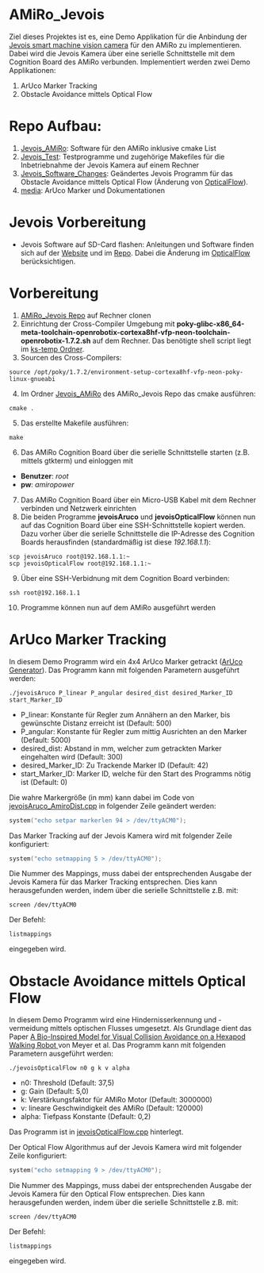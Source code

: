 # AMiRo_Jevois
Ziel dieses Projektes ist es, eine Demo Applikation für die Anbindung der [Jevois smart machine vision camera](http://jevois.org/) für den AMiRo zu implementieren. Dabei wird die Jevois Kamera über eine serielle Schnittstelle mit dem Cognition Board des AMiRo verbunden. Implementiert werden zwei Demo Applikationen:
1. ArUco Marker Tracking
2. Obstacle Avoidance mittels Optical Flow

# Repo Aufbau:
1. [Jevois_AMiRo](https://github.com/kevinp1993/AMiRo_Jevois/tree/master/Jevois_AMiRo): Software für den AMiRo inklusive cmake List
2. [Jevois_Test](https://github.com/kevinp1993/AMiRo_Jevois/tree/master/Jevois_Test): Testprogramme und zugehörige Makefiles für die Inbetriebnahme der Jevois Kamera auf einem Rechner
3. [Jevois_Software_Changes](https://github.com/kevinp1993/AMiRo_Jevois/tree/master/Jevois_Software_Changes): Geändertes Jevois Programm für das Obstacle Avoidance mittels Optical Flow (Änderung von [OpticalFlow](https://github.com/jevois/jevoisbase/blob/master/src/Modules/OpticalFlow/OpticalFlow.C)). 
4. [media](https://github.com/kevinp1993/AMiRo_Jevois/tree/master/media): ArUco Marker und Dokumentationen

# Jevois Vorbereitung
* Jevois Software auf SD-Card flashen: Anleitungen und Software finden sich auf der [Website](http://jevois.org/start/) und im [Repo](https://github.com/jevois/). Dabei die Änderung im [OpticalFlow](https://github.com/jevois/jevoisbase/blob/master/src/Modules/OpticalFlow/OpticalFlow.C) berücksichtigen. 

# Vorbereitung 
1. [AMiRo_Jevois Repo](https://github.com/kevinp1993/AMiRo_Jevois) auf Rechner clonen 
2. Einrichtung der Cross-Compiler Umgebung mit **poky-glibc-x86_64-meta-toolchain-openrobotix-cortexa8hf-vfp-neon-toolchain-openrobotix-1.7.2.sh** auf dem Rechner. Das benötigte shell script liegt im [ks-temp Ordner](sftp://twix.techfak.uni-bielefeld.de/vol/ks-temp/). 
3. Sourcen des Cross-Compilers:
```
source /opt/poky/1.7.2/environment-setup-cortexa8hf-vfp-neon-poky-linux-gnueabi
```
4. Im Ordner [Jevois_AMiRo](https://github.com/kevinp1993/AMiRo_Jevois/tree/master/Jevois_AMiRo) des AMiRo_Jevois Repo das cmake ausführen:
```
cmake .
```
5. Das erstellte Makefile ausführen:
```
make
```
6. Das AMiRo Cognition Board über die serielle Schnittstelle starten (z.B. mittels gtkterm) und einloggen mit 
* **Benutzer**: *root* 
* **pw**: *amiropower*
7. Das AMiRo Cognition Board über ein Micro-USB Kabel mit dem Rechner verbinden und Netzwerk einrichten  
8. Die beiden Programme **jevoisAruco** und **jevoisOpticalFlow** können nun  auf das Cognition Board über eine SSH-Schnittstelle kopiert werden. Dazu vorher über die serielle Schnittstelle die IP-Adresse des Cognition Boards herausfinden (standardmäßig ist diese *192.168.1.1*):
```
scp jevoisAruco root@192.168.1.1:~
scp jevoisOpticalFlow root@192.168.1.1:~
```
9. Über eine SSH-Verbidnung mit dem Cognition Board verbinden:
```
ssh root@192.168.1.1
```
10. Programme können nun auf dem AMiRo ausgeführt werden

# ArUco Marker Tracking
In diesem Demo Programm wird ein 4x4 ArUco Marker getrackt ([ArUco Generator](http://chev.me/arucogen/)). Das Programm kann mit folgenden Parametern ausgeführt werden:
```
./jevoisAruco P_linear P_angular desired_dist desired_Marker_ID start_Marker_ID
```
* P_linear: Konstante für Regler zum Annähern an den Marker, bis gewünschte Distanz erreicht ist (Default: 500)
* P_angular: Konstante für Regler zum mittig Ausrichten an den Marker (Default: 5000)
* desired_dist: Abstand in mm, welcher zum getrackten Marker eingehalten wird (Default: 300)
* desired_Marker_ID: Zu Trackende Marker ID (Default: 42)
* start_Marker_ID: Marker ID, welche für den Start des Programms nötig ist (Default: 0)

Die wahre Markergröße (in mm) kann dabei im Code von [jevoisAruco_AmiroDist.cpp](https://github.com/kevinp1993/AMiRo_Jevois/blob/master/Jevois_AMiRo/jevoisAruco_AmiroDist.cpp) in folgender Zeile geändert werden:
```c
system("echo setpar markerlen 94 > /dev/ttyACM0");
```
Das Marker Tracking auf der Jevois Kamera wird mit folgender Zeile konfiguriert:
```c
system("echo setmapping 5 > /dev/ttyACM0");
```
Die Nummer des Mappings, muss dabei der entsprechenden Ausgabe der Jevois Kamera für das Marker Tracking entsprechen. Dies kann herausgefunden werden, indem über die serielle Schnittstelle z.B. mit:
```
screen /dev/ttyACM0
```
Der Befehl:
```
listmappings
```
eingegeben wird. 

# Obstacle Avoidance mittels Optical Flow
In diesem Demo Programm wird eine Hindernisserkennung und -vermeidung mittels optischen Flusses umgesetzt. Als Grundlage dient das Paper [A Bio-Inspired Model for Visual Collision
Avoidance on a Hexapod Walking Robot
](https://pub.uni-bielefeld.de/record/2905346) von Meyer et al. Das Programm kann mit folgenden Parametern ausgeführt werden:
```
./jevoisOpticalFlow n0 g k v alpha
```
* n0: Threshold (Default: 37,5)
* g: Gain (Default: 5,0)
* k: Verstärkungsfaktor für AMiRo Motor (Default: 3000000)
* v: lineare Geschwindigkeit des AMiRo (Default: 120000)
* alpha: Tiefpass Konstante (Default: 0,2)

Das Programm ist in [jevoisOpticalFlow.cpp](https://github.com/kevinp1993/AMiRo_Jevois/blob/master/Jevois_AMiRo/jevoisOpticalFlow.cpp) hinterlegt.

Der Optical Flow Algorithmus auf der Jevois Kamera wird mit folgender Zeile konfiguriert:
```c
system("echo setmapping 9 > /dev/ttyACM0");
```
Die Nummer des Mappings, muss dabei der entsprechenden Ausgabe der Jevois Kamera für den Optical Flow entsprechen. Dies kann herausgefunden werden, indem über die serielle Schnittstelle z.B. mit:
```
screen /dev/ttyACM0
```
Der Befehl:
```
listmappings
```
eingegeben wird. 





